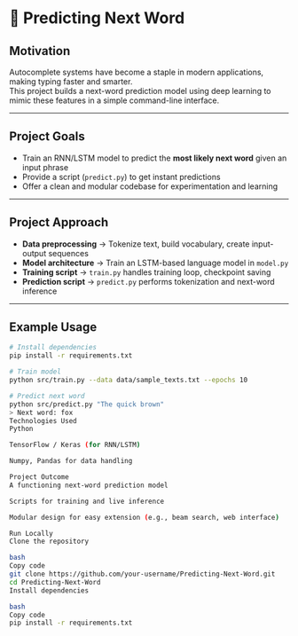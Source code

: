 # 🔮 Predicting Next Word

## Motivation
Autocomplete systems have become a staple in modern applications, making typing faster and smarter.  
This project builds a next-word prediction model using deep learning to mimic these features in a simple command-line interface.

---

## Project Goals
- Train an RNN/LSTM model to predict the **most likely next word** given an input phrase  
- Provide a script (`predict.py`) to get instant predictions  
- Offer a clean and modular codebase for experimentation and learning  

---

## Project Approach
- **Data preprocessing** → Tokenize text, build vocabulary, create input-output sequences  
- **Model architecture** → Train an LSTM-based language model in `model.py`  
- **Training script** → `train.py` handles training loop, checkpoint saving  
- **Prediction script** → `predict.py` performs tokenization and next-word inference  

---

## Example Usage
```bash
# Install dependencies
pip install -r requirements.txt

# Train model
python src/train.py --data data/sample_texts.txt --epochs 10

# Predict next word
python src/predict.py "The quick brown"
> Next word: fox
Technologies Used
Python

TensorFlow / Keras (for RNN/LSTM)

Numpy, Pandas for data handling

Project Outcome
A functioning next-word prediction model

Scripts for training and live inference

Modular design for easy extension (e.g., beam search, web interface)

Run Locally
Clone the repository

bash
Copy code
git clone https://github.com/your-username/Predicting-Next-Word.git
cd Predicting-Next-Word
Install dependencies

bash
Copy code
pip install -r requirements.txt
